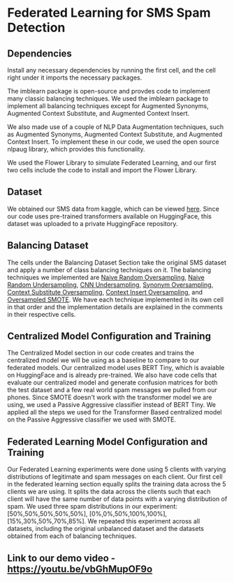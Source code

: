 # Federated Learning for SMS Spam Detection

## Dependencies
Install any necessary dependencies by running the first cell, and the cell right under it imports the necessary packages. 

The imblearn package is open-source and provdes code to implement many classic balancing techniques. We used the imblearn package to implement all balancing techniques except for Augmented Synonyms, Augmented Context Substitute, and Augmented Context Insert. 

We also made use of a couple of NLP Data Augmentation techniques, such as Augmented Synonyms, Augmented Context Substitute, and Augmented Context Insert. To implement these in our code, we used the open source nlpaug library, which provides this functionality. 

We used the Flower Library to simulate Federated Learning, and our first two cells include the code to install and import the Flower Library.

## Dataset
We obtained our SMS data from kaggle, which can be viewed [here](https://www.kaggle.com/datasets/uciml/sms-spam-collection-dataset). Since our code uses pre-trained transformers available on HuggingFace, this dataset was uploaded to a private HuggingFace repository. 

## Balancing Dataset
The cells under the Balancing Dataset Section take the original SMS dataset and apply a number of class balancing techniques on it. The balancing techniques we implemented are [Naive Random Oversampling](https://imbalanced-learn.org/stable/references/generated/imblearn.over_sampling.RandomOverSampler.html), [Naive Random Undersampling](https://imbalanced-learn.org/stable/references/generated/imblearn.under_sampling.RandomUnderSampler.html), [CNN Undersampling](https://imbalanced-learn.org/stable/references/generated/imblearn.under_sampling.CondensedNearestNeighbour.html), [Synonym Oversampling](https://github.com/makcedward/nlpaug), [Context Substitute Oversampling](https://github.com/makcedward/nlpaug), [Context Insert Oversampling](https://github.com/makcedward/nlpaug), and [Oversampled SMOTE](https://imbalanced-learn.org/stable/references/generated/imblearn.over_sampling.SMOTE.html). We have each technique implemented in its own cell in that order and the implementation details are explained in the comments in their respective cells. 

## Centralized Model Configuration and Training
The Centralized Model section in our code creates and trains the centralized model we will be using as a baseline to compare to our federated models. Our centralized model uses BERT Tiny, which is avaiable on HuggingFace and is already pre-trained. We also have code cells that evaluate our centralized model and generate confusion matrices for both the test dataset and a few real world spam messages we pulled from our phones.
Since SMOTE doesn't work with the transformer model we are using, we used a Passive Aggressive classifier instead of BERT Tiny. We applied all the steps we used for the Transformer Based centralized model on the Passive Aggressive classifier we used with SMOTE.

## Federated Learning Model Configuration and Training
Our Federated Learning experiments were done using 5 clients with varying distributions of legitimate and spam messages on each client. Our first cell in the federated learning section equally splits the training data across the 5 clients we are using. It splits the data across the clients such that each client will have the same number of data points with a varying distribution of spam. We used three spam distributions in our experiment: [50%,50%,50%,50%,50%], [0%,0%,50%,100%,100%], [15%,30%,50%,70%,85%]. We repeated this experiment across all datasets, including the original unbalanced dataset and the datasets obtained from each of balancing techniques. 

## Link to our demo video - https://youtu.be/vbGhMupOF9o
